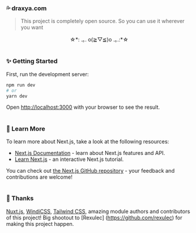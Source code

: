 ### 💦 draxya.com
>  This project is completely open source. So you can use it wherever you want

<p align="center">
  <p align="center">☆*: .｡. o(≧▽≦)o .｡.:*☆</p>
</p>

#

### ✨ Getting Started

First, run the development server:

```bash
npm run dev
# or
yarn dev
```

Open [http://localhost:3000](http://localhost:3000) with your browser to see the result.

#

### 🎄 Learn More

To learn more about Next.js, take a look at the following resources:

-  [Next.js Documentation](https://nextjs.org/docs) - learn about Next.js features and API.
-  [Learn Next.js](https://nextjs.org/learn) - an interactive Next.js tutorial.

You can check out [the Next.js GitHub repository](https://github.com/vercel/next.js/) - your feedback and contributions are welcome!

#

### 🙏 Thanks

[Nuxt.js](https://nuxtjs.org), [WindiCSS](https://github.com/windicss/windicss), [Tailwind CSS](https://github.com/tailwindcss/tailwindcss), amazing module authors and contributors of this project!
Big shootout to [Rexulec] (https://github.com/rexulec) for making this project happen. 
